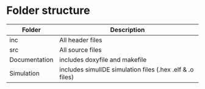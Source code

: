 # Folder structure
| Folder | Description |
|--------|------------|
| inc  | All header files|
| src  | All source files|
| Documentation| includes doxyfile and makefile|
| Simulation | includes simulIDE simulation files (.hex .elf & .o files)|
